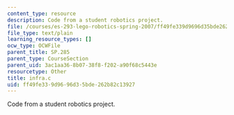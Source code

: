 ```yaml
---
content_type: resource
description: Code from a student robotics project.
file: /courses/es-293-lego-robotics-spring-2007/ff49fe339d9696d35bde262b82c13927_infra.c
file_type: text/plain
learning_resource_types: []
ocw_type: OCWFile
parent_title: SP.285
parent_type: CourseSection
parent_uid: 3ac1aa36-8b07-38f8-f202-a90f68c5443e
resourcetype: Other
title: infra.c
uid: ff49fe33-9d96-96d3-5bde-262b82c13927
---
```

Code from a student robotics project.

